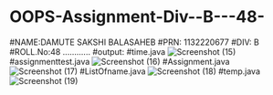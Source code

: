 # OOPS-Assignment-Div--B---48-
#NAME:DAMUTE SAKSHI BALASAHEB
#PRN: 1132220677
#DIV: B
#ROLL.No:48
............
#output:
#time.java
![Screenshot (15)](https://user-images.githubusercontent.com/115208411/203070634-8a1ab4d8-deb0-474a-afc3-efb7d650709a.png)
#assignmenttest.java
![Screenshot (16)](https://user-images.githubusercontent.com/115208411/203070882-098947ac-4227-43be-822c-4f9383b5c217.png)
#Assignment.java
![Screenshot (17)](https://user-images.githubusercontent.com/115208411/203071001-39f0cbc8-cbea-4578-9050-6778698f6dda.png)
#ListOfname.java
![Screenshot (18)](https://user-images.githubusercontent.com/115208411/203071114-f5602609-50da-45ac-b99a-da37d0b49970.png)
#temp.java
![Screenshot (19)](https://user-images.githubusercontent.com/115208411/203071171-5ace4f6e-7c9e-4b01-ba3e-dac215bcc199.png)
